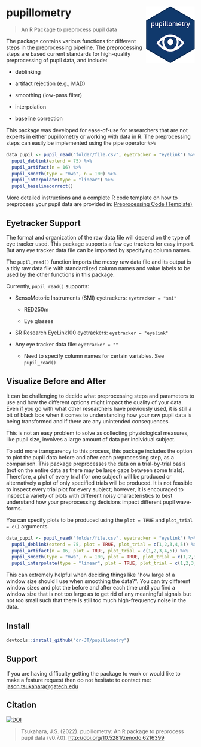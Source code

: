 # pupillometry <img src="man/figures/logo_small.png" align="right"/>

> An R Package to preprocess pupil data

The package contains various functions for different steps in the preprocessing pipeline. The preprocessing steps are based current standards for high-quality preprocessing of pupil data, and include:

- deblinking

- artifact rejection (e.g., MAD)

- smoothing (low-pass filter)

- interpolation

- baseline correction

This package was developed for ease-of-use for researchers that are not experts in either pupillometry or working with data in R. The preprocessing steps can easily be implemented using the pipe operator `%>%`

```r
data_pupil <- pupil_read("folder/file.csv", eyetracker = "eyelink") %>%
  pupil_deblink(extend = 75) %>%
  pupil_artifact(n = 16) %>%
  pupil_smooth(type = "mwa", n = 100) %>%
  pupil_interpolate(type = "linear") %>%
  pupil_baselinecorrect()
```
More detailed instructions and a complete R code template on how to preprocess your pupil data are provided in: [Preprocessing Code (Template)]()

## Eyetracker Support

The format and organization of the raw data file will depend on the type of eye tracker used. This package supports a few eye trackers for easy import. But any eye tracker data file can be imported by specifying column names.

The `pupil_read()` function imports the messy raw data file and its output is a tidy raw data file with standardized column names and value labels to be used by the other functions in this package.

Currently, `pupil_read()` supports:

-   SensoMotoric Instruments (SMI) eyetrackers: `eyetracker = "smi"`

    -   RED250m

    -   Eye glasses

-   SR Research EyeLink100 eyetrackers: `eyetracker = "eyelink"`

-   Any eye tracker data file: `eyetracker = ""`

    - Need to specify column names for certain variables. See `pupil_read()`

## Visualize Before and After

It can be challenging to decide what preprocessing steps and parameters to use and how the different options might impact the quality of your data. Even if you go with what other researchers have previously used, it is still a bit of black box when it comes to understanding how your raw pupil data is being transformed and if there are any unintended consequences. 

This is not an easy problem to solve as collecting physiological measures, like pupil size, involves a large amount of data per individual subject. 

To add more transparency to this process, this package includes the option to plot the pupil data before and after each preprocessing step, as a comparison. This package preprocesses the data on a trial-by-trial basis (not on the entire data as there may be large gaps between some trials). Therefore, a plot of every trial (for one subject) will be produced or alternatively a plot of only specified trials will be produced. It is not feasible to inspect every trial plot for every subject; however, it is encouraged to inspect a variety of plots with different noisy characteristics to best understand how your preprocessing decisions impact different pupil wave-forms. 

You can specify plots to be produced using the `plot = TRUE` and `plot_trial = c()` arguments.

```r
data_pupil <- pupil_read("folder/file.csv", eyetracker = "eyelink") %>%
  pupil_deblink(extend = 75, plot = TRUE, plot_trial = c(1,2,3,4,5)) %>%
  pupil_artifact(n = 16, plot = TRUE, plot_trial = c(1,2,3,4,5)) %>%
  pupil_smooth(type = "mwa", n = 100, plot = TRUE, plot_trial = c(1,2,3,4,5)) %>%
  pupil_interpolate(type = "linear", plot = TRUE, plot_trial = c(1,2,3,4,5))
```

This can extremely helpful when deciding things like "how large of a window size should I use when smoothing the data?". You can try different window sizes and plot the before and after each time until you find a window size that is not too large as to get rid of any meaningful signals but not too small such that there is still too much high-frequency noise in the data. 
    
## Install

``` r
devtools::install_github("dr-JT/pupillometry")
```

## Support

If you are having difficulty getting the package to work or would like to make a feature request then do not hesitate to contact me: [jason.tsukahara\@gatech.edu](mailto:jason.tsukahara@gatech.edu)

## Citation

[![DOI](https://zenodo.org/badge/146345641.svg)](https://zenodo.org/badge/latestdoi/146345641)

> Tsukahara, J.S. (2022). pupillometry: An R package to preprocess pupil data (v0.7.0). <http://doi.org/10.5281/zenodo.6216399>
